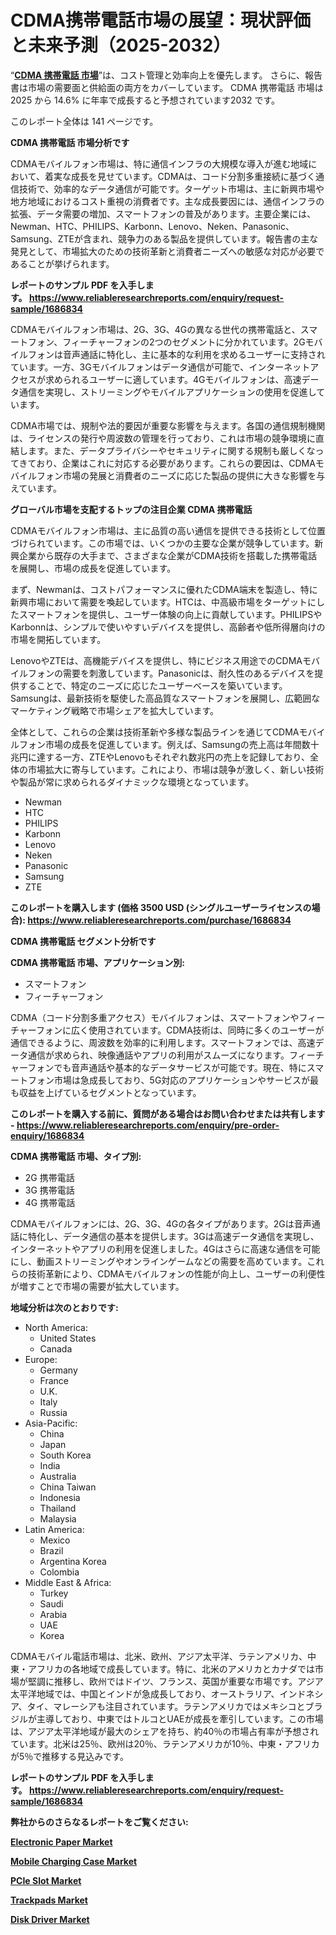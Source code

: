 <p><h1>CDMA携帯電話市場の展望：現状評価と未来予測（2025-2032）</h1></p><p>&ldquo;<strong><a href="https://www.reliableresearchreports.com/cdma-mobile-phone-r1686834?utm_campaign=110&utm_medium=9&utm_source=Github&utm_content=ia&utm_term=06042025&utm_id=cdma-mobile-phone">CDMA 携帯電話 市場</a></strong>&rdquo;は、コスト管理と効率向上を優先します。 さらに、報告書は市場の需要面と供給面の両方をカバーしています。 CDMA 携帯電話 市場は 2025 から 14.6% に年率で成長すると予想されています2032 です。</p>
<p>このレポート全体は 141 ページです。</p>
<p><strong>CDMA 携帯電話 市場分析です</strong></p>
<p><p>CDMAモバイルフォン市場は、特に通信インフラの大規模な導入が進む地域において、着実な成長を見せています。CDMAは、コード分割多重接続に基づく通信技術で、効率的なデータ通信が可能です。ターゲット市場は、主に新興市場や地方地域におけるコスト重視の消費者です。主な成長要因には、通信インフラの拡張、データ需要の増加、スマートフォンの普及があります。主要企業には、Newman、HTC、PHILIPS、Karbonn、Lenovo、Neken、Panasonic、Samsung、ZTEが含まれ、競争力のある製品を提供しています。報告書の主な発見として、市場拡大のための技術革新と消費者ニーズへの敏感な対応が必要であることが挙げられます。</p></p>
<p><strong>レポートのサンプル PDF を入手します。&nbsp;<a href="https://www.reliableresearchreports.com/enquiry/request-sample/1686834?utm_campaign=110&utm_medium=9&utm_source=Github&utm_content=ia&utm_term=06042025&utm_id=cdma-mobile-phone">https://www.reliableresearchreports.com/enquiry/request-sample/1686834</a></strong></p>
<p><p>CDMAモバイルフォン市場は、2G、3G、4Gの異なる世代の携帯電話と、スマートフォン、フィーチャーフォンの2つのセグメントに分かれています。2Gモバイルフォンは音声通話に特化し、主に基本的な利用を求めるユーザーに支持されています。一方、3Gモバイルフォンはデータ通信が可能で、インターネットアクセスが求められるユーザーに適しています。4Gモバイルフォンは、高速データ通信を実現し、ストリーミングやモバイルアプリケーションの使用を促進しています。</p><p>CDMA市場では、規制や法的要因が重要な影響を与えます。各国の通信規制機関は、ライセンスの発行や周波数の管理を行っており、これは市場の競争環境に直結します。また、データプライバシーやセキュリティに関する規制も厳しくなってきており、企業はこれに対応する必要があります。これらの要因は、CDMAモバイルフォン市場の発展と消費者のニーズに応じた製品の提供に大きな影響を与えています。</p></p>
<p><strong>グローバル市場を支配するトップの注目企業 CDMA 携帯電話</strong></p>
<p><p>CDMAモバイルフォン市場は、主に品質の高い通信を提供できる技術として位置づけられています。この市場では、いくつかの主要な企業が競争しています。新興企業から既存の大手まで、さまざまな企業がCDMA技術を搭載した携帯電話を展開し、市場の成長を促進しています。</p><p>まず、Newmanは、コストパフォーマンスに優れたCDMA端末を製造し、特に新興市場において需要を喚起しています。HTCは、中高級市場をターゲットにしたスマートフォンを提供し、ユーザー体験の向上に貢献しています。PHILIPSやKarbonnは、シンプルで使いやすいデバイスを提供し、高齢者や低所得層向けの市場を開拓しています。</p><p>LenovoやZTEは、高機能デバイスを提供し、特にビジネス用途でのCDMAモバイルフォンの需要を刺激しています。Panasonicは、耐久性のあるデバイスを提供することで、特定のニーズに応じたユーザーベースを築いています。Samsungは、最新技術を駆使した高品質なスマートフォンを展開し、広範囲なマーケティング戦略で市場シェアを拡大しています。</p><p>全体として、これらの企業は技術革新や多様な製品ラインを通じてCDMAモバイルフォン市場の成長を促進しています。例えば、Samsungの売上高は年間数十兆円に達する一方、ZTEやLenovoもそれぞれ数兆円の売上を記録しており、全体の市場拡大に寄与しています。これにより、市場は競争が激しく、新しい技術や製品が常に求められるダイナミックな環境となっています。</p></p>
<p><ul><li>Newman</li><li>HTC</li><li>PHILIPS</li><li>Karbonn</li><li>Lenovo</li><li>Neken</li><li>Panasonic</li><li>Samsung</li><li>ZTE</li></ul></p>
<p><strong>このレポートを購入します (価格 3500 USD (シングルユーザーライセンスの場合):&nbsp;<a href="https://www.reliableresearchreports.com/purchase/1686834?utm_campaign=110&utm_medium=9&utm_source=Github&utm_content=ia&utm_term=06042025&utm_id=cdma-mobile-phone">https://www.reliableresearchreports.com/purchase/1686834</a></strong></p>
<p><strong>CDMA 携帯電話 セグメント分析です</strong></p>
<p><strong>CDMA 携帯電話 市場、アプリケーション別:</strong></p>
<p><ul><li>スマートフォン</li><li>フィーチャーフォン</li></ul></p>
<p><p>CDMA（コード分割多重アクセス）モバイルフォンは、スマートフォンやフィーチャーフォンに広く使用されています。CDMA技術は、同時に多くのユーザーが通信できるように、周波数を効率的に利用します。スマートフォンでは、高速データ通信が求められ、映像通話やアプリの利用がスムーズになります。フィーチャーフォンでも音声通話や基本的なデータサービスが可能です。現在、特にスマートフォン市場は急成長しており、5G対応のアプリケーションやサービスが最も収益を上げているセグメントとなっています。</p></p>
<p><strong>このレポートを購入する前に、質問がある場合はお問い合わせまたは共有します - <a href="https://www.reliableresearchreports.com/enquiry/pre-order-enquiry/1686834?utm_campaign=110&utm_medium=9&utm_source=Github&utm_content=ia&utm_term=06042025&utm_id=cdma-mobile-phone">https://www.reliableresearchreports.com/enquiry/pre-order-enquiry/1686834</a></strong></p>
<p><strong>CDMA 携帯電話 市場、タイプ別:</strong></p>
<p><ul><li>2G 携帯電話</li><li>3G 携帯電話</li><li>4G 携帯電話</li></ul></p>
<p><p>CDMAモバイルフォンには、2G、3G、4Gの各タイプがあります。2Gは音声通話に特化し、データ通信の基本を提供します。3Gは高速データ通信を実現し、インターネットやアプリの利用を促進しました。4Gはさらに高速な通信を可能にし、動画ストリーミングやオンラインゲームなどの需要を高めています。これらの技術革新により、CDMAモバイルフォンの性能が向上し、ユーザーの利便性が増すことで市場の需要が拡大しています。</p></p>
<p><strong>地域分析は次のとおりです:</strong></p>
<p><ul>
    <li>
        North America:
        <ul>
            <li>United States</li>
            <li>Canada</li>
        </ul>
    </li>
    <li>
        Europe:
        <ul>
            <li>Germany</li>
            <li>France</li>
            <li>U.K.</li>
            <li>Italy</li>
            <li>Russia</li>
        </ul>
    </li>
    <li>
        Asia-Pacific:
        <ul>
            <li>China</li>
            <li>Japan</li>
            <li>South Korea</li>
            <li>India</li>
            <li>Australia</li>
            <li>China Taiwan</li>
            <li>Indonesia</li>
            <li>Thailand</li>
            <li>Malaysia</li>
        </ul>
    </li>
    <li>
        Latin America:
        <ul>
            <li>Mexico</li>
            <li>Brazil</li>
            <li>Argentina Korea</li>
            <li>Colombia</li>
        </ul>
    </li>
    <li>
        Middle East & Africa:
        <ul>
            <li>Turkey</li>
            <li>Saudi</li>
            <li>Arabia</li>
            <li>UAE</li>
            <li>Korea</li>
        </ul>
    </li>
    </ul></p>
<p><p>CDMAモバイル電話市場は、北米、欧州、アジア太平洋、ラテンアメリカ、中東・アフリカの各地域で成長しています。特に、北米のアメリカとカナダでは市場が堅調に推移し、欧州ではドイツ、フランス、英国が重要な市場です。アジア太平洋地域では、中国とインドが急成長しており、オーストラリア、インドネシア、タイ、マレーシアも注目されています。ラテンアメリカではメキシコとブラジルが主導しており、中東ではトルコとUAEが成長を牽引しています。この市場は、アジア太平洋地域が最大のシェアを持ち、約40％の市場占有率が予想されています。北米は25％、欧州は20％、ラテンアメリカが10％、中東・アフリカが5％で推移する見込みです。</p></p>
<p><strong>レポートのサンプル PDF を入手します。&nbsp;<a href="https://www.reliableresearchreports.com/enquiry/request-sample/1686834?utm_campaign=110&utm_medium=9&utm_source=Github&utm_content=ia&utm_term=06042025&utm_id=cdma-mobile-phone">https://www.reliableresearchreports.com/enquiry/request-sample/1686834</a></strong></p>
<p><strong></strong></p>
<p><strong></strong></p>
<p><strong></strong></p>
<p><strong></strong></p>
<p><strong>弊社からのさらなるレポートをご覧ください:</strong></p>
<p><strong><p><a href="https://github.com/kimanyuzuga/Market-Research-Report-List-1/blob/main/electronic-paper-market.md?utm_campaign=110&utm_medium=9&utm_source=Github&utm_content=ia&utm_term=06042025&utm_id=cdma-mobile-phone">Electronic Paper Market</a></p><p><a href="https://github.com/giardafshaxb/Market-Research-Report-List-1/blob/main/mobile-charging-case-market.md?utm_campaign=110&utm_medium=9&utm_source=Github&utm_content=ia&utm_term=06042025&utm_id=cdma-mobile-phone">Mobile Charging Case Market</a></p><p><a href="https://github.com/hutchkloor4x/Market-Research-Report-List-1/blob/main/pcie-slot-market.md?utm_campaign=110&utm_medium=9&utm_source=Github&utm_content=ia&utm_term=06042025&utm_id=cdma-mobile-phone">PCIe Slot Market</a></p><p><a href="https://github.com/lalkobrinarb/Market-Research-Report-List-1/blob/main/trackpads-market.md?utm_campaign=110&utm_medium=9&utm_source=Github&utm_content=ia&utm_term=06042025&utm_id=cdma-mobile-phone">Trackpads Market</a></p><p><a href="https://github.com/ludongfomban/Market-Research-Report-List-1/blob/main/disk-driver-market.md?utm_campaign=110&utm_medium=9&utm_source=Github&utm_content=ia&utm_term=06042025&utm_id=cdma-mobile-phone">Disk Driver Market</a></p></strong></p>